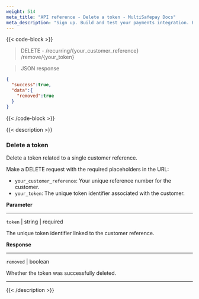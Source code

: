 ```yaml
---
weight: 514
meta_title: "API reference - Delete a token - MultiSafepay Docs"
meta_description: "Sign up. Build and test your payments integration. Explore our products and services. Use our API reference, SDKs, and wrappers. Get support."
---
```


{{< code-block >}}

> DELETE - /recurring/{your_customer_reference}  
/remove/{your_token}

> JSON response
```json
{
  "success":true,
  "data":{
    "removed":true
  }
}
```

{{< /code-block >}}

{{< description >}}

### Delete a token

Delete a token related to a single customer reference.

Make a DELETE request with the required placeholders in the URL:

- `your_customer_reference`: Your unique reference number for the customer.
- `your_token`: The unique token identifier associated with the customer.

**Parameter**

----------------
`token` | string | required

The unique token identifier linked to the customer reference.  

**Response**

----------------
`removed` | boolean

Whether the token was successfully deleted.

----------------

{{< /description >}}